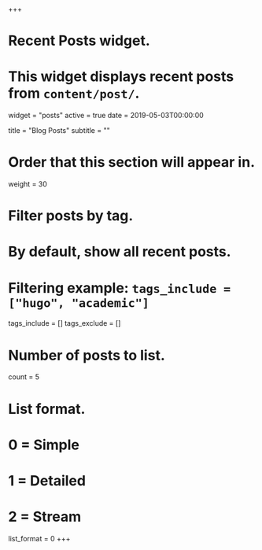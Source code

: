 +++
# Recent Posts widget.
# This widget displays recent posts from `content/post/`.
widget = "posts"
active = true
date = 2019-05-03T00:00:00

title = "Blog Posts"
subtitle = ""

# Order that this section will appear in.
weight = 30

# Filter posts by tag.
#  By default, show all recent posts.
#  Filtering example: `tags_include = ["hugo", "academic"]`
tags_include = []
tags_exclude = []

# Number of posts to list.
count = 5

# List format.
#   0 = Simple
#   1 = Detailed
#   2 = Stream
list_format = 0
+++


